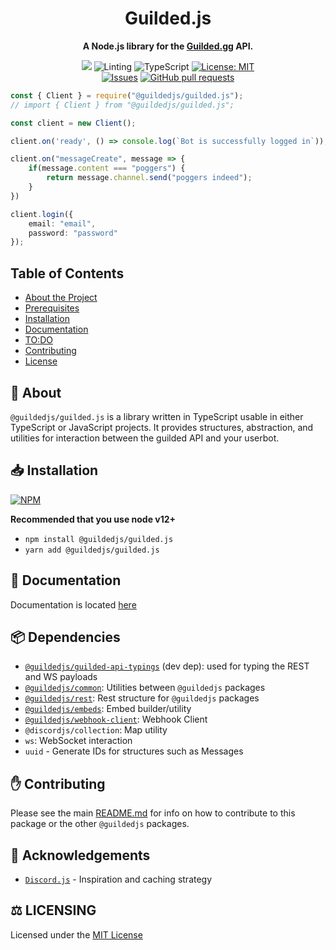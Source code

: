 <div align="center">
<h1>Guilded.js</h1>
<p><b>A Node.js library for the <a href="https://www.guilded.gg/">Guilded.gg</a> API.</b></p>
<p>
    <a href="https://discord.gg/jf66UUN"><img src="https://img.shields.io/discord/732714723744940032.svg?label=&logo=discord&logoColor=ffffff&color=7389D8&labelColor=6A7EC2 "></a>
    <img src="https://github.com/zaida04/guilded.js/workflows/Linting/badge.svg" alt="Linting">
    <img src="https://github.com/zaida04/guilded.js/workflows/TypeScript/badge.svg" alt="TypeScript">
    <a href="https://opensource.org/licenses/MIT"><img src="https://img.shields.io/badge/License-MIT-yellow.svg" alt="License: MIT"></a><br>
    <a href="https://github.com/zaida04/guilded.js/issues"><img src="https://img.shields.io/github/issues-raw/zaida04/guilded.js.svg?maxAge=25000" alt="Issues"></a>
    <a href="https://github.com/zaida04/guilded.js/pulls"><img src="https://img.shields.io/github/issues-pr/zaida04/guilded.js.svg?style=flat" alt="GitHub pull requests"></a><br>
</p>
</div>

```ts
const { Client } = require("@guildedjs/guilded.js");
// import { Client } from "@guildedjs/guilded.js";

const client = new Client();

client.on('ready', () => console.log(`Bot is successfully logged in`));

client.on("messageCreate", message => {
    if(message.content === "poggers") {
        return message.channel.send("poggers indeed");
    }
})

client.login({
    email: "email",
    password: "password"
});
```

## Table of Contents
* [About the Project](#about)
* [Prerequisites](#prerequisites)
* [Installation](#installation)
* [Documentation](#documentation)
* [TO:DO](#todo)
* [Contributing](#contributing)
* [License](#LICENSING)

## 📝 About
`@guildedjs/guilded.js` is a library written in TypeScript usable in either TypeScript or JavaScript projects. It provides structures, abstraction, and utilities for interaction between the guilded API and your userbot.

## 📥 Installation

<a href="https://npmjs.org/package/@guildedjs/guilded.js"><img src="https://nodei.co/npm/@guildedjs/guilded.js.png" alt="NPM"></a>

**Recommended that you use node v12+**
- `npm install @guildedjs/guilded.js`  
- `yarn add @guildedjs/guilded.js`

## 📃 Documentation
Documentation is located [here](https://guilded.js.org)

## 📦 Dependencies
- [`@guildedjs/guilded-api-typings`](https://github.com/zaida04/guilded.js/tree/main/packages/guilded-api-typings) (dev dep): used for typing the REST and WS payloads
- [`@guildedjs/common`](https://github.com/zaida04/guilded.js/tree/main/packages/common): Utilities between `@guildedjs` packages
- [`@guildedjs/rest`](https://github.com/zaida04/guilded.js/tree/main/packages/rest): Rest structure for `@guildedjs` packages
- [`@guildedjs/embeds`](https://github.com/zaida04/guilded.js/tree/main/packages/embeds): Embed builder/utility
- [`@guildedjs/webhook-client`](https://github.com/zaida04/guilded.js/tree/main/packages/webhook-client): Webhook Client
- `@discordjs/collection`: Map utility
- `ws`: WebSocket interaction
- `uuid` - Generate IDs for structures such as Messages

## ✋ Contributing
Please see the main [README.md](https://github.com/zaida04/guilded.js) for info on how to contribute to this package or the other `@guildedjs` packages.

## 🤝 Acknowledgements
- [`Discord.js`](https://discord.js.org/#/) - Inspiration and caching strategy
  
## ⚖️ LICENSING
Licensed under the [MIT License](https://github.com/zaida04/guilded.js/blob/main/LICENSE)  
